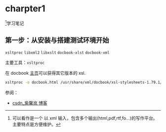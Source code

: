 <link href="../../css/style.css" rel="stylesheet" type="text/css" />

# charpter1
[^docbook]学习笔记

## 第一步：从安装与搭建测试环境开始

`xsltproc` `libxml2` `libxslt` `docbook-xlst` `docbook-xml`

主要工具：`xsltproc`

在 docbook [主页](https://sourceforge.net/projects/docbook/files)可以获得其它版本的 xsl.

```Bash
xsltproc -o docbook.html /usr/share/xml/docbook/xsl-stylesheets-1.79.1/html/docbook.xsl docbook.xml
```

参阅：

+ [csdn_紫馨岚 博客](https://blog.csdn.net/fgh1987168/article/details/6899157)

[^docbook]: 可以看作是一个 以 xml 输入，包含多个输出(html,pdf,rtf,fo...)的写作平台。主要特点是方便维护。
